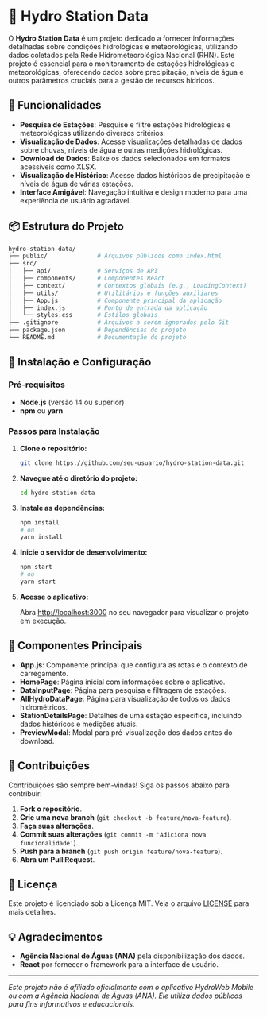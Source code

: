# 🌊 Hydro Station Data

O **Hydro Station Data** é um projeto dedicado a fornecer informações detalhadas sobre condições hidrológicas e meteorológicas, utilizando dados coletados pela Rede Hidrometeorológica Nacional (RHN). Este projeto é essencial para o monitoramento de estações hidrológicas e meteorológicas, oferecendo dados sobre precipitação, níveis de água e outros parâmetros cruciais para a gestão de recursos hídricos.

## 🚀 Funcionalidades

- **Pesquisa de Estações**: Pesquise e filtre estações hidrológicas e meteorológicas utilizando diversos critérios.
- **Visualização de Dados**: Acesse visualizações detalhadas de dados sobre chuvas, níveis de água e outras medições hidrológicas.
- **Download de Dados**: Baixe os dados selecionados em formatos acessíveis como XLSX.
- **Visualização de Histórico**: Acesse dados históricos de precipitação e níveis de água de várias estações.
- **Interface Amigável**: Navegação intuitiva e design moderno para uma experiência de usuário agradável.

## 📦 Estrutura do Projeto

```bash
hydro-station-data/
├── public/              # Arquivos públicos como index.html
├── src/
│   ├── api/             # Serviços de API
│   ├── components/      # Componentes React
│   ├── context/         # Contextos globais (e.g., LoadingContext)
│   ├── utils/           # Utilitários e funções auxiliares
│   ├── App.js           # Componente principal da aplicação
│   ├── index.js         # Ponto de entrada da aplicação
│   └── styles.css       # Estilos globais
├── .gitignore           # Arquivos a serem ignorados pelo Git
├── package.json         # Dependências do projeto
└── README.md            # Documentação do projeto
```

## 🔧 Instalação e Configuração

### Pré-requisitos

- **Node.js** (versão 14 ou superior)
- **npm** ou **yarn**

### Passos para Instalação

1. **Clone o repositório:**

   ```bash
   git clone https://github.com/seu-usuario/hydro-station-data.git
   ```

2. **Navegue até o diretório do projeto:**

   ```bash
   cd hydro-station-data
   ```

3. **Instale as dependências:**

   ```bash
   npm install
   # ou
   yarn install
   ```

4. **Inicie o servidor de desenvolvimento:**

   ```bash
   npm start
   # ou
   yarn start
   ```

5. **Acesse o aplicativo:**

   Abra [http://localhost:3000](http://localhost:3000) no seu navegador para visualizar o projeto em execução.

## 🧩 Componentes Principais

- **App.js**: Componente principal que configura as rotas e o contexto de carregamento.
- **HomePage**: Página inicial com informações sobre o aplicativo.
- **DataInputPage**: Página para pesquisa e filtragem de estações.
- **AllHydroDataPage**: Página para visualização de todos os dados hidrométricos.
- **StationDetailsPage**: Detalhes de uma estação específica, incluindo dados históricos e medições atuais.
- **PreviewModal**: Modal para pré-visualização dos dados antes do download.

## 🤝 Contribuições

Contribuições são sempre bem-vindas! Siga os passos abaixo para contribuir:

1. **Fork o repositório**.
2. **Crie uma nova branch** (`git checkout -b feature/nova-feature`).
3. **Faça suas alterações**.
4. **Commit suas alterações** (`git commit -m 'Adiciona nova funcionalidade'`).
5. **Push para a branch** (`git push origin feature/nova-feature`).
6. **Abra um Pull Request**.

## 📜 Licença

Este projeto é licenciado sob a Licença MIT. Veja o arquivo [LICENSE](LICENSE) para mais detalhes.

## 💡 Agradecimentos

- **Agência Nacional de Águas (ANA)** pela disponibilização dos dados.
- **React** por fornecer o framework para a interface de usuário.

---

*Este projeto não é afiliado oficialmente com o aplicativo HydroWeb Mobile ou com a Agência Nacional de Águas (ANA). Ele utiliza dados públicos para fins informativos e educacionais.*

